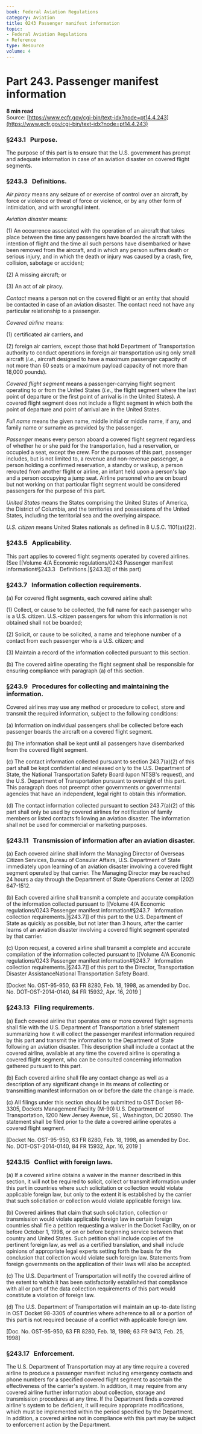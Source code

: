 ```yaml
---
book: Federal Aviation Regulations
category: Aviation
title: 0243 Passenger manifest information
topic:
- Federal Aviation Regulations
- Reference
type: Resource
volume: 4
---
```


# Part 243. Passenger manifest information
**8 min read**  
Source: [https://www.ecfr.gov/cgi-bin/text-idx?node=pt14.4.243](https://www.ecfr.gov/cgi-bin/text-idx?node=pt14.4.243)

<div>

### §243.1   Purpose.

The purpose of this part is to ensure that the U.S. government has prompt and adequate information in case of an aviation disaster on covered flight segments.

### §243.3   Definitions.

*Air piracy* means any seizure of or exercise of control over an aircraft, by force or violence or threat of force or violence, or by any other form of intimidation, and with wrongful intent.

*Aviation disaster* means:

\(1\) An occurrence associated with the operation of an aircraft that takes place between the time any passengers have boarded the aircraft with the intention of flight and the time all such persons have disembarked or have been removed from the aircraft, and in which any person suffers death or serious injury, and in which the death or injury was caused by a crash, fire, collision, sabotage or accident;

\(2\) A missing aircraft; or

\(3\) An act of air piracy.

*Contact* means a person not on the covered flight or an entity that should be contacted in case of an aviation disaster. The contact need not have any particular relationship to a passenger.

*Covered airline* means:

\(1\) certificated air carriers, and

\(2\) foreign air carriers, except those that hold Department of Transportation authority to conduct operations in foreign air transportation using only small aircraft (*i.e.*, aircraft designed to have a maximum passenger capacity of not more than 60 seats or a maximum payload capacity of not more than 18,000 pounds).

*Covered flight segment* means a passenger-carrying flight segment operating to or from the United States (*i.e.*, the flight segment where the last point of departure or the first point of arrival is in the United States). A covered flight segment does not include a flight segment in which both the point of departure and point of arrival are in the United States.

*Full name* means the given name, middle initial or middle name, if any, and family name or surname as provided by the passenger.

*Passenger* means every person aboard a covered flight segment regardless of whether he or she paid for the transportation, had a reservation, or occupied a seat, except the crew. For the purposes of this part, passenger includes, but is not limited to, a revenue and non-revenue passenger, a person holding a confirmed reservation, a standby or walkup, a person rerouted from another flight or airline, an infant held upon a person's lap and a person occupying a jump seat. Airline personnel who are on board but not working on that particular flight segment would be considered passengers for the purpose of this part.

*United States* means the States comprising the United States of America, the District of Columbia, and the territories and possessions of the United States, including the territorial sea and the overlying airspace.

*U.S. citizen* means United States nationals as defined in 8 U.S.C. 1101(a)(22).

### §243.5   Applicability.

This part applies to covered flight segments operated by covered airlines. (See [[Volume 4/A Economic regulations/0243 Passenger manifest information#§243.3   Definitions.|§243.3]] of this part)

### §243.7   Information collection requirements.

\(a\) For covered flight segments, each covered airline shall:

\(1\) Collect, or cause to be collected, the full name for each passenger who is a U.S. citizen. U.S.-citizen passengers for whom this information is not obtained shall not be boarded;

\(2\) Solicit, or cause to be solicited, a name and telephone number of a contact from each passenger who is a U.S. citizen; and

\(3\) Maintain a record of the information collected pursuant to this section.

\(b\) The covered airline operating the flight segment shall be responsible for ensuring compliance with paragraph (a) of this section.

### §243.9   Procedures for collecting and maintaining the information.

Covered airlines may use any method or procedure to collect, store and transmit the required information, subject to the following conditions:

\(a\) Information on individual passengers shall be collected before each passenger boards the aircraft on a covered flight segment.

\(b\) The information shall be kept until all passengers have disembarked from the covered flight segment.

\(c\) The contact information collected pursuant to section 243.7(a)(2) of this part shall be kept confidential and released only to the U.S. Department of State, the National Transportation Safety Board (upon NTSB's request), and the U.S. Department of Transportation pursuant to oversight of this part. This paragraph does not preempt other governments or governmental agencies that have an independent, legal right to obtain this information.

\(d\) The contact information collected pursuant to section 243.7(a)(2) of this part shall only be used by covered airlines for notification of family members or listed contacts following an aviation disaster. The information shall not be used for commercial or marketing purposes.

### §243.11   Transmission of information after an aviation disaster.

\(a\) Each covered airline shall inform the Managing Director of Overseas Citizen Services, Bureau of Consular Affairs, U.S. Department of State immediately upon learning of an aviation disaster involving a covered flight segment operated by that carrier. The Managing Director may be reached 24 hours a day through the Department of State Operations Center at (202) 647-1512.

\(b\) Each covered airline shall transmit a complete and accurate compilation of the information collected pursuant to [[Volume 4/A Economic regulations/0243 Passenger manifest information#§243.7   Information collection requirements.|§243.7]] of this part to the U.S. Department of State as quickly as possible, but not later than 3 hours, after the carrier learns of an aviation disaster involving a covered flight segment operated by that carrier.

\(c\) Upon request, a covered airline shall transmit a complete and accurate compilation of the information collected pursuant to [[Volume 4/A Economic regulations/0243 Passenger manifest information#§243.7   Information collection requirements.|§243.7]] of this part to the Director, Transportation Disaster AssistanceNational Transportation Safety Board.

\[Docket No. OST-95-950, 63 FR 8280, Feb. 18, 1998, as amended by Doc. No. DOT-OST-2014-0140, 84 FR 15932, Apr. 16, 2019 \]

### §243.13   Filing requirements.

\(a\) Each covered airline that operates one or more covered flight segments shall file with the U.S. Department of Transportation a brief statement summarizing how it will collect the passenger manifest information required by this part and transmit the information to the Department of State following an aviation disaster. This description shall include a contact at the covered airline, available at any time the covered airline is operating a covered flight segment, who can be consulted concerning information gathered pursuant to this part.

\(b\) Each covered airline shall file any contact change as well as a description of any significant change in its means of collecting or transmitting manifest information on or before the date the change is made.

\(c\) All filings under this section should be submitted to OST Docket 98-3305, Dockets Management Facility (M-90) U.S. Department of Transportation, 1200 New Jersey Avenue, SE., Washington, DC 20590. The statement shall be filed prior to the date a covered airline operates a covered flight segment.

\[Docket No. OST-95-950, 63 FR 8280, Feb. 18, 1998, as amended by Doc. No. DOT-OST-2014-0140, 84 FR 15932, Apr. 16, 2019 \]

### §243.15   Conflict with foreign laws.

\(a\) If a covered airline obtains a waiver in the manner described in this section, it will not be required to solicit, collect or transmit information under this part in countries where such solicitation or collection would violate applicable foreign law, but only to the extent it is established by the carrier that such solicitation or collection would violate applicable foreign law.

\(b\) Covered airlines that claim that such solicitation, collection or transmission would violate applicable foreign law in certain foreign countries shall file a petition requesting a waiver in the Docket Facility, on or before October 1, 1998, or on or before beginning service between that country and United States. Such petition shall include copies of the pertinent foreign law, as well as a certified translation, and shall include opinions of appropriate legal experts setting forth the basis for the conclusion that collection would violate such foreign law. Statements from foreign governments on the application of their laws will also be accepted.

\(c\) The U.S. Department of Transportation will notify the covered airline of the extent to which it has been satisfactorily established that compliance with all or part of the data collection requirements of this part would constitute a violation of foreign law.

\(d\) The U.S. Department of Transportation will maintain an up-to-date listing in OST Docket 98-3305 of countries where adherence to all or a portion of this part is not required because of a conflict with applicable foreign law.

\[Doc. No. OST-95-950, 63 FR 8280, Feb. 18, 1998; 63 FR 9413, Feb. 25, 1998\]

### §243.17   Enforcement.

The U.S. Department of Transportation may at any time require a covered airline to produce a passenger manifest including emergency contacts and phone numbers for a specified covered flight segment to ascertain the effectiveness of the carrier's system. In addition, it may require from any covered airline further information about collection, storage and transmission procedures at any time. If the Department finds a covered airline's system to be deficient, it will require appropriate modifications, which must be implemented within the period specified by the Department. In addition, a covered airline not in compliance with this part may be subject to enforcement action by the Department.

</div>